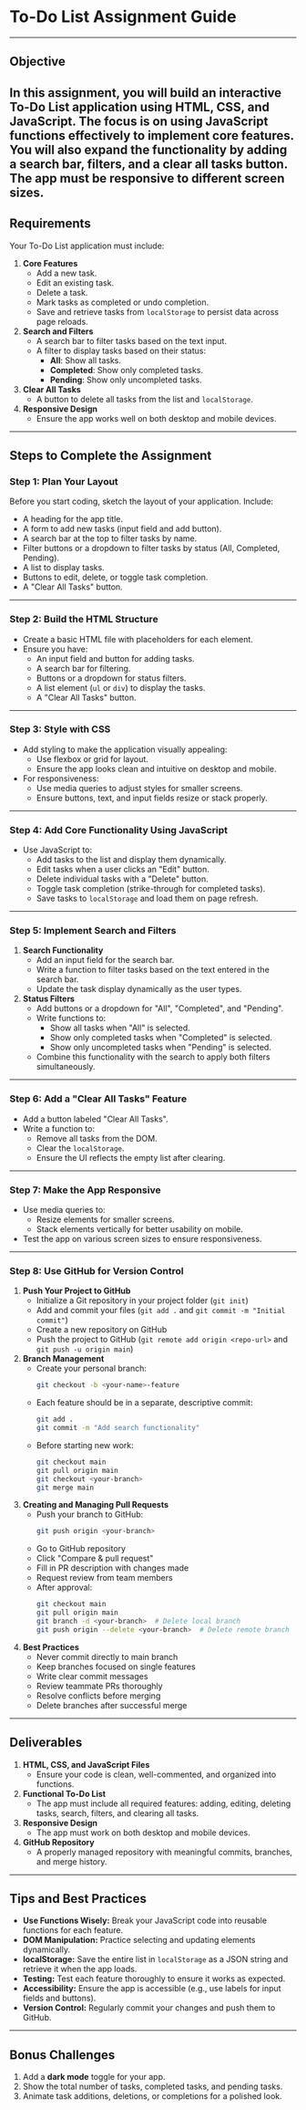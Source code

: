 # **To-Do List Assignment Guide**
---
## **Objective**
In this assignment, you will build an interactive To-Do List application using **HTML**, **CSS**, and **JavaScript**. The focus is on using JavaScript functions effectively to implement core features. You will also expand the functionality by adding a **search bar**, **filters**, and a **clear all tasks** button. The app must be responsive to different screen sizes.
---
## **Requirements**
Your To-Do List application must include:
1. **Core Features**
   - Add a new task.
   - Edit an existing task.
   - Delete a task.
   - Mark tasks as completed or undo completion.
   - Save and retrieve tasks from `localStorage` to persist data across page reloads.
2. **Search and Filters**
   - A search bar to filter tasks based on the text input.
   - A filter to display tasks based on their status:
     - **All**: Show all tasks.
     - **Completed**: Show only completed tasks.
     - **Pending**: Show only uncompleted tasks.
3. **Clear All Tasks**
   - A button to delete all tasks from the list and `localStorage`.
4. **Responsive Design**
   - Ensure the app works well on both desktop and mobile devices.
---
## **Steps to Complete the Assignment**
### **Step 1: Plan Your Layout**
Before you start coding, sketch the layout of your application. Include:
- A heading for the app title.
- A form to add new tasks (input field and add button).
- A search bar at the top to filter tasks by name.
- Filter buttons or a dropdown to filter tasks by status (All, Completed, Pending).
- A list to display tasks.
- Buttons to edit, delete, or toggle task completion.
- A "Clear All Tasks" button.
---
### **Step 2: Build the HTML Structure**
- Create a basic HTML file with placeholders for each element.
- Ensure you have:
  - An input field and button for adding tasks.
  - A search bar for filtering.
  - Buttons or a dropdown for status filters.
  - A list element (`ul` or `div`) to display the tasks.
  - A "Clear All Tasks" button.
---
### **Step 3: Style with CSS**
- Add styling to make the application visually appealing:
  - Use flexbox or grid for layout.
  - Ensure the app looks clean and intuitive on desktop and mobile.
- For responsiveness:
  - Use media queries to adjust styles for smaller screens.
  - Ensure buttons, text, and input fields resize or stack properly.
---
### **Step 4: Add Core Functionality Using JavaScript**
- Use JavaScript to:
  - Add tasks to the list and display them dynamically.
  - Edit tasks when a user clicks an "Edit" button.
  - Delete individual tasks with a "Delete" button.
  - Toggle task completion (strike-through for completed tasks).
  - Save tasks to `localStorage` and load them on page refresh.
---
### **Step 5: Implement Search and Filters**
1. **Search Functionality**
   - Add an input field for the search bar.
   - Write a function to filter tasks based on the text entered in the search bar.
   - Update the task display dynamically as the user types.
2. **Status Filters**
   - Add buttons or a dropdown for "All", "Completed", and "Pending".
   - Write functions to:
     - Show all tasks when "All" is selected.
     - Show only completed tasks when "Completed" is selected.
     - Show only uncompleted tasks when "Pending" is selected.
   - Combine this functionality with the search to apply both filters simultaneously.
---
### **Step 6: Add a "Clear All Tasks" Feature**
- Add a button labeled "Clear All Tasks".
- Write a function to:
  - Remove all tasks from the DOM.
  - Clear the `localStorage`.
  - Ensure the UI reflects the empty list after clearing.
---
### **Step 7: Make the App Responsive**
- Use media queries to:
  - Resize elements for smaller screens.
  - Stack elements vertically for better usability on mobile.
- Test the app on various screen sizes to ensure responsiveness.
---
### **Step 8: Use GitHub for Version Control**
1. **Push Your Project to GitHub**
   - Initialize a Git repository in your project folder (`git init`)
   - Add and commit your files (`git add .` and `git commit -m "Initial commit"`)
   - Create a new repository on GitHub
   - Push the project to GitHub (`git remote add origin <repo-url>` and `git push -u origin main`)
2. **Branch Management**
   - Create your personal branch:
     ```bash
     git checkout -b <your-name>-feature
     ```
   - Each feature should be in a separate, descriptive commit:
     ```bash
     git add .
     git commit -m "Add search functionality"
     ```
   - Before starting new work:
     ```bash
     git checkout main
     git pull origin main
     git checkout <your-branch>
     git merge main
     ```
3. **Creating and Managing Pull Requests**
   - Push your branch to GitHub:
     ```bash
     git push origin <your-branch>
     ```
   - Go to GitHub repository
   - Click "Compare & pull request"
   - Fill in PR description with changes made
   - Request review from team members
   - After approval:
     ```bash
     git checkout main
     git pull origin main
     git branch -d <your-branch>  # Delete local branch
     git push origin --delete <your-branch>  # Delete remote branch
     ```
4. **Best Practices**
   - Never commit directly to main branch
   - Keep branches focused on single features
   - Write clear commit messages
   - Review teammate PRs thoroughly
   - Resolve conflicts before merging
   - Delete branches after successful merge
---
## **Deliverables**
1. **HTML, CSS, and JavaScript Files**
   - Ensure your code is clean, well-commented, and organized into functions.
2. **Functional To-Do List**
   - The app must include all required features: adding, editing, deleting tasks, search, filters, and clearing all tasks.
3. **Responsive Design**
   - The app must work on both desktop and mobile devices.
4. **GitHub Repository**
   - A properly managed repository with meaningful commits, branches, and merge history.
---
## **Tips and Best Practices**
- **Use Functions Wisely:** Break your JavaScript code into reusable functions for each feature.
- **DOM Manipulation:** Practice selecting and updating elements dynamically.
- **localStorage:** Save the entire list in `localStorage` as a JSON string and retrieve it when the app loads.
- **Testing:** Test each feature thoroughly to ensure it works as expected.
- **Accessibility:** Ensure the app is accessible (e.g., use labels for input fields and buttons).
- **Version Control:** Regularly commit your changes and push them to GitHub.
---
## **Bonus Challenges**
1. Add a **dark mode** toggle for your app.
2. Show the total number of tasks, completed tasks, and pending tasks.
3. Animate task additions, deletions, or completions for a polished look.






